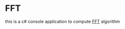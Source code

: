 # FFT

this is a c# console application to compute [FFT](https://en.wikipedia.org/wiki/Fast_Fourier_transform) algorithm
